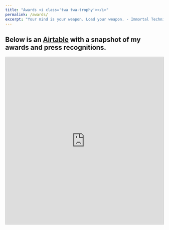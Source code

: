 ```yaml
---
title: "Awards <i class='twa twa-trophy'></i>"
permalink: /awards/
excerpt: "Your mind is your weapon. Load your weapon. - Immortal Technique"
---
```


## Below is an <a href="http://airtable.com" title="Airtable" target="_blank">Airtable</a> with a snapshot of my awards and press recognitions.

<iframe class="airtable-embed" src="https://airtable.com/embed/shr9Nn7bTXnti7OAy?backgroundColor=gray&viewControls=on" frameborder="0" onmousewheel="" width="100%" height="533" style="background: transparent; border: 1px solid #ccc;"></iframe>